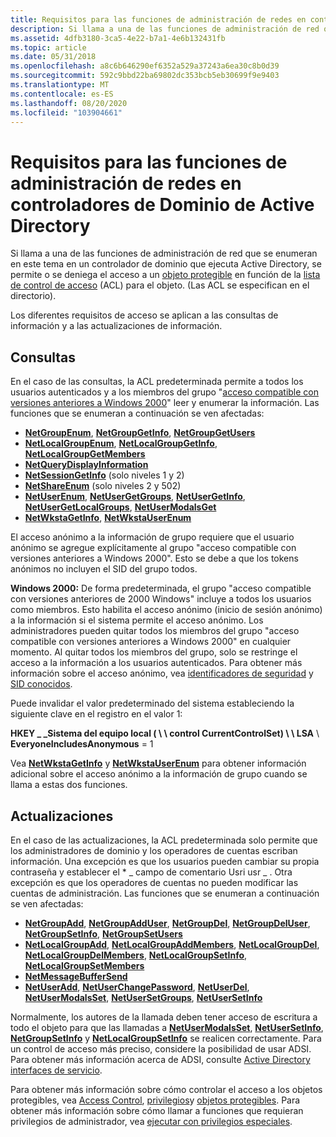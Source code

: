 ```yaml
---
title: Requisitos para las funciones de administración de redes en controladores de Dominio de Active Directory
description: Si llama a una de las funciones de administración de red que se enumeran en este tema en un controlador de dominio que ejecuta Active Directory, se permite o se deniega el acceso a un objeto protegible en función de la lista de control de acceso (ACL) para el objeto.
ms.assetid: 4dfb3180-3ca5-4e22-b7a1-4e6b132431fb
ms.topic: article
ms.date: 05/31/2018
ms.openlocfilehash: a8c6b646290ef6352a529a37243a6ea30c8b0d39
ms.sourcegitcommit: 592c9bbd22ba69802dc353bcb5eb30699f9e9403
ms.translationtype: MT
ms.contentlocale: es-ES
ms.lasthandoff: 08/20/2020
ms.locfileid: "103904661"
---
```

# <a name="requirements-for-network-management-functions-on-active-directory-domain-controllers"></a>Requisitos para las funciones de administración de redes en controladores de Dominio de Active Directory

Si llama a una de las funciones de administración de red que se enumeran en este tema en un controlador de dominio que ejecuta Active Directory, se permite o se deniega el acceso a un [objeto protegible](/windows/desktop/SecAuthZ/securable-objects) en función de la [lista de control de acceso](/windows/desktop/SecAuthZ/access-control-lists) (ACL) para el objeto. (Las ACL se especifican en el directorio).

Los diferentes requisitos de acceso se aplican a las consultas de información y a las actualizaciones de información.

## <a name="queries"></a>Consultas

En el caso de las consultas, la ACL predeterminada permite a todos los usuarios autenticados y a los miembros del grupo "[acceso compatible con versiones anteriores a Windows 2000](/windows/desktop/SecAuthZ/allowing-anonymous-access)" leer y enumerar la información. Las funciones que se enumeran a continuación se ven afectadas:

-   [**NetGroupEnum**](/windows/desktop/api/Lmaccess/nf-lmaccess-netgroupenum), [**NetGroupGetInfo**](/windows/desktop/api/Lmaccess/nf-lmaccess-netgroupgetinfo), [**NetGroupGetUsers**](/windows/desktop/api/Lmaccess/nf-lmaccess-netgroupgetusers)
-   [**NetLocalGroupEnum**](/windows/desktop/api/Lmaccess/nf-lmaccess-netlocalgroupenum), [**NetLocalGroupGetInfo**](/windows/desktop/api/Lmaccess/nf-lmaccess-netlocalgroupgetinfo), [**NetLocalGroupGetMembers**](/windows/desktop/api/Lmaccess/nf-lmaccess-netlocalgroupgetmembers)
-   [**NetQueryDisplayInformation**](/windows/desktop/api/Lmaccess/nf-lmaccess-netquerydisplayinformation)
-   [**NetSessionGetInfo**](/windows/desktop/api/lmshare/nf-lmshare-netsessiongetinfo) (solo niveles 1 y 2)
-   [**NetShareEnum**](/windows/desktop/api/lmshare/nf-lmshare-netshareenum) (solo niveles 2 y 502)
-   [**NetUserEnum**](/windows/desktop/api/Lmaccess/nf-lmaccess-netuserenum), [**NetUserGetGroups**](/windows/desktop/api/Lmaccess/nf-lmaccess-netusergetgroups), [**NetUserGetInfo**](/windows/desktop/api/Lmaccess/nf-lmaccess-netusergetinfo), [**NetUserGetLocalGroups**](/windows/desktop/api/Lmaccess/nf-lmaccess-netusergetlocalgroups), [**NetUserModalsGet**](/windows/desktop/api/Lmaccess/nf-lmaccess-netusermodalsget)
-   [**NetWkstaGetInfo**](/windows/desktop/api/Lmwksta/nf-lmwksta-netwkstagetinfo), [ **NetWkstaUserEnum**](/windows/desktop/api/Lmwksta/nf-lmwksta-netwkstauserenum)

El acceso anónimo a la información de grupo requiere que el usuario anónimo se agregue explícitamente al grupo "acceso compatible con versiones anteriores a Windows 2000". Esto se debe a que los tokens anónimos no incluyen el SID del grupo todos.

**Windows 2000:** De forma predeterminada, el grupo "acceso compatible con versiones anteriores de 2000 Windows" incluye a todos los usuarios como miembros. Esto habilita el acceso anónimo (inicio de sesión anónimo) a la información si el sistema permite el acceso anónimo. Los administradores pueden quitar todos los miembros del grupo "acceso compatible con versiones anteriores a Windows 2000" en cualquier momento. Al quitar todos los miembros del grupo, solo se restringe el acceso a la información a los usuarios autenticados. Para obtener más información sobre el acceso anónimo, vea [identificadores de seguridad](/windows/desktop/SecAuthZ/security-identifiers) y [SID conocidos](/windows/desktop/SecAuthZ/well-known-sids).

Puede invalidar el valor predeterminado del sistema estableciendo la siguiente clave en el registro en el valor 1:

**HKEY \_ \_Sistema del equipo local ( \\ \\ control CurrentControlSet) \\ \\ LSA** \\ **EveryoneIncludesAnonymous** = 1

Vea [**NetWkstaGetInfo**](/windows/desktop/api/Lmwksta/nf-lmwksta-netwkstagetinfo) y [**NetWkstaUserEnum**](/windows/desktop/api/Lmwksta/nf-lmwksta-netwkstauserenum) para obtener información adicional sobre el acceso anónimo a la información de grupo cuando se llama a estas dos funciones.

## <a name="updates"></a>Actualizaciones

En el caso de las actualizaciones, la ACL predeterminada solo permite que los administradores de dominio y los operadores de cuentas escriban información. Una excepción es que los usuarios pueden cambiar su propia contraseña y establecer el \* \_ campo de comentario Usri usr \_ . Otra excepción es que los operadores de cuentas no pueden modificar las cuentas de administración. Las funciones que se enumeran a continuación se ven afectadas:

-   [**NetGroupAdd**](/windows/desktop/api/Lmaccess/nf-lmaccess-netgroupadd), [**NetGroupAddUser**](/windows/desktop/api/Lmaccess/nf-lmaccess-netgroupadduser), [**NetGroupDel**](/windows/desktop/api/Lmaccess/nf-lmaccess-netgroupdel), [**NetGroupDelUser**](/windows/desktop/api/Lmaccess/nf-lmaccess-netgroupdeluser), [**NetGroupSetInfo**](/windows/desktop/api/Lmaccess/nf-lmaccess-netgroupsetinfo), [**NetGroupSetUsers**](/windows/desktop/api/Lmaccess/nf-lmaccess-netgroupsetusers)
-   [**NetLocalGroupAdd**](/windows/desktop/api/Lmaccess/nf-lmaccess-netlocalgroupadd), [**NetLocalGroupAddMembers**](/windows/desktop/api/Lmaccess/nf-lmaccess-netlocalgroupaddmembers), [**NetLocalGroupDel**](/windows/desktop/api/Lmaccess/nf-lmaccess-netlocalgroupdel), [**NetLocalGroupDelMembers**](/windows/desktop/api/Lmaccess/nf-lmaccess-netlocalgroupdelmembers), [**NetLocalGroupSetInfo**](/windows/desktop/api/Lmaccess/nf-lmaccess-netlocalgroupsetinfo), [**NetLocalGroupSetMembers**](/windows/desktop/api/Lmaccess/nf-lmaccess-netlocalgroupsetmembers)
-   [**NetMessageBufferSend**](/windows/desktop/api/Lmmsg/nf-lmmsg-netmessagebuffersend)
-   [**NetUserAdd**](/windows/desktop/api/Lmaccess/nf-lmaccess-netuseradd), [**NetUserChangePassword**](/windows/desktop/api/Lmaccess/nf-lmaccess-netuserchangepassword), [**NetUserDel**](/windows/desktop/api/Lmaccess/nf-lmaccess-netuserdel), [**NetUserModalsSet**](/windows/desktop/api/Lmaccess/nf-lmaccess-netusermodalsset), [**NetUserSetGroups**](/windows/desktop/api/Lmaccess/nf-lmaccess-netusersetgroups), [**NetUserSetInfo**](/windows/desktop/api/Lmaccess/nf-lmaccess-netusersetinfo)

Normalmente, los autores de la llamada deben tener acceso de escritura a todo el objeto para que las llamadas a [**NetUserModalsSet**](/windows/desktop/api/Lmaccess/nf-lmaccess-netusermodalsset), [**NetUserSetInfo**](/windows/desktop/api/Lmaccess/nf-lmaccess-netusersetinfo), [**NetGroupSetInfo**](/windows/desktop/api/Lmaccess/nf-lmaccess-netgroupsetinfo) y [**NetLocalGroupSetInfo**](/windows/desktop/api/Lmaccess/nf-lmaccess-netlocalgroupsetinfo) se realicen correctamente. Para un control de acceso más preciso, considere la posibilidad de usar ADSI. Para obtener más información acerca de ADSI, consulte [Active Directory interfaces de servicio](/windows/desktop/ADSI/active-directory-service-interfaces-adsi).

Para obtener más información sobre cómo controlar el acceso a los objetos protegibles, vea [Access Control](/windows/desktop/SecAuthZ/access-control), [privilegios](/windows/desktop/SecAuthZ/privileges)y [objetos protegibles](/windows/desktop/SecAuthZ/securable-objects). Para obtener más información sobre cómo llamar a funciones que requieran privilegios de administrador, vea [ejecutar con privilegios especiales](/windows/desktop/SecBP/running-with-special-privileges).

 

 
